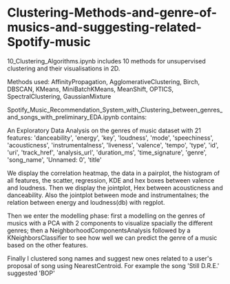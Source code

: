 # Clustering-Methods-and-genre-of-musics-and-suggesting-related-Spotify-music

10_Clustering_Algorithms.ipynb includes 10 methods for unsupervised clustering and their visualisations in 2D.

Methods used: AffinityPropagation, AgglomerativeClustering, Birch, DBSCAN, KMeans, MiniBatchKMeans, MeanShift, OPTICS, SpectralClustering, GaussianMixture

Spotify_Music_Recommendation_System_with_Clustering_between_genres_and_songs_with_preliminary_EDA.ipynb contains:

An Exploratory Data Analysis on the genres of music dataset with 21 features: 'danceability', 'energy', 'key', 'loudness', 'mode', 'speechiness',
       'acousticness', 'instrumentalness', 'liveness', 'valence', 'tempo',
       'type', 'id', 'uri', 'track_href', 'analysis_url', 'duration_ms',
       'time_signature', 'genre', 'song_name', 'Unnamed: 0', 'title'
       
We display the correlation heatmap, the data in a pairplot, the histogram of all features, the scatter, regression, KDE and hex boxes between valence and loudness. Then we display the jointplot, Hex between acousticness and danceability. Also the jointplot between mode and instrumentalnes; the relation between energy and loudness(db) with regplot.

Then we enter the modelling phase: first a modelling on the genres of musics with a PCA with 2 components to visualize spacially the different genres; then a NeighborhoodComponentsAnalysis followed by a KNeighborsClassifier to see how well we can predict the genre of a music based on the other features.

Finally I clustered song names and suggest new ones related to a user's proposal of song using NearestCentroid. For example the song 'Still D.R.E.' suggested 'BOP'
